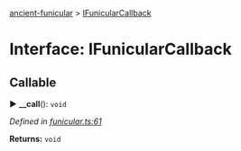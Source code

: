[ancient-funicular](../README.md) > [IFunicularCallback](../interfaces/ifunicularcallback.md)



# Interface: IFunicularCallback

## Callable
► **__call**(): `void`



*Defined in [funicular.ts:61](https://github.com/AncientSouls/Funicular/blob/74859e0/src/lib/funicular.ts#L61)*





**Returns:** `void`





